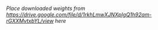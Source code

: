 ###### Place downloaded weights from https://drive.google.com/file/d/1rkhLmwXJNXpIgQ1h92am-rGXXMvtxbYL/view here
